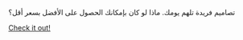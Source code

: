 تصاميم فريدة تلهم يومك. ماذا لو كان بإمكانك الحصول على الأفضل بسعر أقل؟

[Check it out!](https://www.facebook.com/share/17TW2PL6Tj/)
